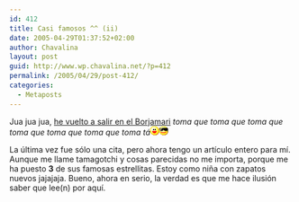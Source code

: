 ```yaml
---
id: 412
title: Casi famosos ^^ (ii)
date: 2005-04-29T01:37:52+02:00
author: Chavalina
layout: post
guid: http://www.wp.chavalina.net/?p=412
permalink: /2005/04/29/post-412/
categories:
  - Metaposts
---
```

Jua jua jua, <a href="http://borjamari.blogspot.com/2005/04/chavalina-diario-o-por-fin-la-clebre.html" target="_blank">he vuelto a salir en el Borjamari</a> _toma que toma que toma que toma que toma que toma que toma tá_![emo](/imagenes/emoticonos/risa.gif)![gafas](/imagenes/emoticonos/gafas.gif) 

La &uacute;ltima vez fue sólo una cita, pero ahora tengo un artículo entero para mí. Aunque me llame tamagotchi y cosas parecidas no me importa, porque me ha puesto **3** de sus famosas estrellitas. Estoy como ni&ntilde;a con zapatos nuevos jajajaja. Bueno, ahora en serio, la verdad es que me hace ilusión saber que lee(n) por aquí.
